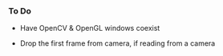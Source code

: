 ### To Do


- Have OpenCV & OpenGL windows coexist
* Drop the first frame from camera, if reading from a camera
